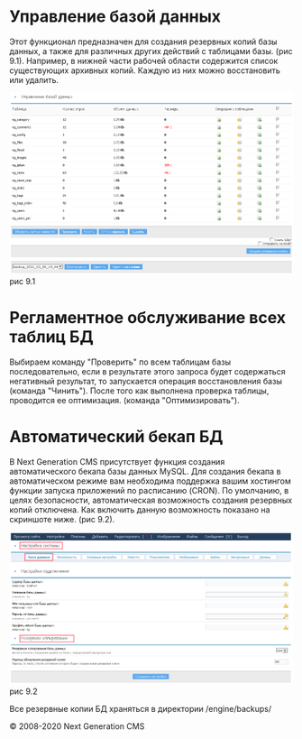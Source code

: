 Управление базой данных
=======================

Этот функционал предназначен для создания резервных копий базы данных, а также для различных других действий с таблицами базы. (рис 9.1).
 Например, в нижней части рабочей области содержится список существующих архивных копий. Каждую из них можно восстановить или удалить.

![](images/screenshots/dbo_1.png)
рис 9.1

Регламентное обслуживание всех таблиц БД
========================================

Выбираем команду "Проверить" по всем таблицам базы последовательно, если в результате этого запроса будет содержаться негативный результат, то запускается операция восстановления базы (команда "Чинить").
 После того как выполнена проверка таблицы, проводится ее оптимизация. (команда "Оптимизировать").

Автоматический бекап БД
=======================

В Next Generation CMS присутствует функция создания автоматического бекапа базы данных MySQL.
 Для создания бекапа в автоматическом режиме вам необходима поддержка вашим хостингом функции запуска приложений по расписанию (CRON).
 По умолчанию, в целях безопасности, автоматическая возможность создания резервных копий отключена. Как включить данную возможность показано на скриншоте ниже. (рис 9.2).

![](images/screenshots/dbo_2.png)
рис 9.2

Все резервные копии БД храняться в директории /engine/backups/

© 2008-2020 Next Generation CMS
